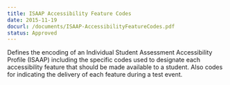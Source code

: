 ```yaml
---
title: ISAAP Accessibility Feature Codes
date: 2015-11-19
docurl: /documents/ISAAP-AccessibilityFeatureCodes.pdf
status: Approved
---
```

Defines the encoding of an Individual Student Assessment Accessibility Profile (ISAAP) including the specific codes used to designate each accessibility feature that should be made available to a student. Also codes for indicating the delivery of each feature during a test event. 
